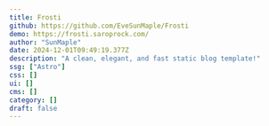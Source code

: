 ```yaml
---
title: Frosti
github: https://github.com/EveSunMaple/Frosti
demo: https://frosti.saroprock.com/
author: "SunMaple"
date: 2024-12-01T09:49:19.377Z
description: "A clean, elegant, and fast static blog template!"
ssg: ["Astro"]
css: []
ui: []
cms: []
category: []
draft: false
---
```

